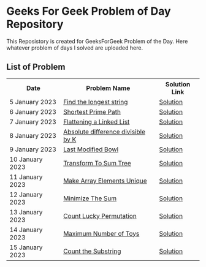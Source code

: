 <h1>Geeks For Geek Problem of Day Repository</h1>
<p>
This Reposistory is created for GeeksForGeek Problem of the Day. Here whatever problem of days I
solved are uploaded here. 
</p>
<h2>List of Problem</h2>
<table>
<tr>
<th>Date</th>
<th>Problem Name</th>
<th>Solution Link</th>
</tr>
<tr>
<td>5 January 2023</td>
<td><a href="https://practice.geeksforgeeks.org/problems/8d157f11af5416087251513cfc38ffc4d23be308/1">Find the longest string</a></td>
<td><a href="https://github.com/pratikvairat/Problem_Of_Day_GFG/blob/main/LongestString.cpp">Solution</td>
<tr>

<td>6 January 2023</td>
<td><a href="https://practice.geeksforgeeks.org/problems/1646a9b5169d7571cf672f2a31533af083d1f479/1">Shortest Prime Path</a></td>
<td><a href="https://github.com/pratikvairat/Problem_Of_Day_GFG/blob/main/Shortest_Prime_Path.cpp">Solution</td>
</tr>
<tr>
<td>7 January 2023</td>
<td><a href="https://practice.geeksforgeeks.org/problems/da62a798bca208c7a678c133569c3dc7f5b73500/1">Flattening a Linked List</a></td>
<td><a href="https://github.com/pratikvairat/Problem_Of_Day_GFG/blob/main/Flatten_A_Linked_List.cpp">Solution</a></td>
</tr>
<tr>
<td>8 January 2023</td>
<td><a href="https://practice.geeksforgeeks.org/problems/e0059183c88ab680b2f73f7d809fb8056fe9dc43/1">Absolute difference divisible by K</a></td>
<td><a href="https://github.com/pratikvairat/Problem_Of_Day_GFG/blob/main/Absolute_Diff_Divisiable_By_K.cpp">Solution</a></td>
</tr>
<tr>
<td>9 January 2023</td>
<td><a href="https://practice.geeksforgeeks.org/problems/33af95e5935f1f2a0c3f5083c4b9d0db68e97bd4/1">Last Modified Bowl</a></td>
<td><a href="https://github.com/pratikvairat/Problem_Of_Day_GFG/blob/main/Last_Modified_Bowl.cpp">Solution</a></td>
</tr>
<tr>
<td>10 January 2023</td>
<td><a href="https://practice.geeksforgeeks.org/problems/d7e0ce338b11f0be36877d9c35cc8dfad6636957/1">Transform To Sum Tree</a></td>
<td><a href="https://github.com/pratikvairat/Problem_Of_Day_GFG/blob/main/Transform_To_Sum_Tree.cpp">Solution</a></td>
<tr>
<td>11 January 2023</td>
<td><a href="https://practice.geeksforgeeks.org/problems/6e63df6d2ebdf6408a9b364128bb1123b5b13450/1"> Make Array Elements Unique</a></td>
<td><a href="https://github.com/pratikvairat/Problem_Of_Day_GFG/blob/main/Make_array_Unique.cpp">Solution</a></td>
</tr>
<tr>
<td>12 January 2023</td>
<td><a href="https://practice.geeksforgeeks.org/problems/86e609332c9ef4f6b8aa79db11a6c0808c4a1bca/1">Minimize The Sum</a></td>
<td><a href="https://github.com/pratikvairat/Problem_Of_Day_GFG/blob/main/Minimize_Sum.cpp">Solution</a></td>
</tr>
<tr>
<td>13 January 2023</td>
<td><a href="https://practice.geeksforgeeks.org/problems/e9e2da3de3eb35679ca7e17b752ae877635f1a26/1">Count Lucky Permutation</a></td>
<td><a href="https://github.com/pratikvairat/Problem_Of_Day_GFG/blob/main/Count_Lucky_Permutation.cpp">Solution</a></td>
</tr>
<tr>
<td>14 January 2023</td>
<td><a href="https://practice.geeksforgeeks.org/problems/maximum-number-of-toys/1">Maximum Number of Toys</td>
<td><a href="https://github.com/pratikvairat/Problem_Of_Day_GFG/blob/main/Maximum_No_Of_Toys.cpp">Solution</td>
</tr>
<tr>
<td>15 January 2023</td>
<td><a href="https://practice.geeksforgeeks.org/problems/f72994353d123b925ff20f0694b662191df03ea2/1">Count the Substring</a></td>
<td><a href="https://github.com/pratikvairat/Problem_Of_Day_GFG/blob/main/Count_The_Substrings.cpp">Solution</a></td>
</tr>
</table>
